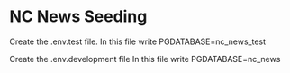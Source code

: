 # NC News Seeding

Create the .env.test file.
In this file write PGDATABASE=nc_news_test

Create the .env.development file
In this file write PGDATABASE=nc_news